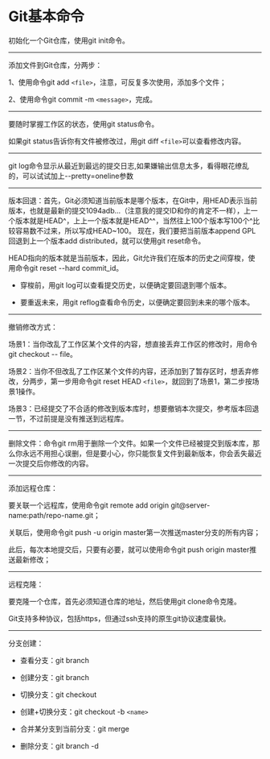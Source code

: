 # Git基本命令
初始化一个Git仓库，使用git init命令。

---

添加文件到Git仓库，分两步：

1、使用命令git add `<file>`，注意，可反复多次使用，添加多个文件；

2、使用命令git commit -m `<message>`，完成。

---
要随时掌握工作区的状态，使用git status命令。

如果git status告诉你有文件被修改过，用git diff `<file>`可以查看修改内容。

---
git log命令显示从最近到最远的提交日志,如果嫌输出信息太多，看得眼花缭乱的，可以试试加上--pretty=oneline参数

---
版本回退：首先，Git必须知道当前版本是哪个版本，在Git中，用HEAD表示当前版本，也就是最新的提交1094adb...（注意我的提交ID和你的肯定不一样），上一个版本就是HEAD^，上上一个版本就是HEAD^^，当然往上100个版本写100个^比较容易数不过来，所以写成HEAD~100。
现在，我们要把当前版本append GPL回退到上一个版本add distributed，就可以使用git reset命令。

HEAD指向的版本就是当前版本，因此，Git允许我们在版本的历史之间穿梭，使用命令git reset --hard commit_id。
  * 穿梭前，用git log可以查看提交历史，以便确定要回退到哪个版本。

* 要重返未来，用git reflog查看命令历史，以便确定要回到未来的哪个版本。

---
撤销修改方式：

场景1：当你改乱了工作区某个文件的内容，想直接丢弃工作区的修改时，用命令git checkout -- file。

场景2：当你不但改乱了工作区某个文件的内容，还添加到了暂存区时，想丢弃修改，分两步，第一步用命令git reset HEAD `<file>`，就回到了场景1，第二步按场景1操作。

场景3：已经提交了不合适的修改到版本库时，想要撤销本次提交，参考版本回退一节，不过前提是没有推送到远程库。

---
删除文件：命令git rm用于删除一个文件。如果一个文件已经被提交到版本库，那么你永远不用担心误删，但是要小心，你只能恢复文件到最新版本，你会丢失最近一次提交后你修改的内容。

---
添加远程仓库：

要关联一个远程库，使用命令git remote add origin git@server-name:path/repo-name.git；

关联后，使用命令git push -u origin master第一次推送master分支的所有内容；

此后，每次本地提交后，只要有必要，就可以使用命令git push origin master推送最新修改；

---

远程克隆：

要克隆一个仓库，首先必须知道仓库的地址，然后使用git clone命令克隆。

Git支持多种协议，包括https，但通过ssh支持的原生git协议速度最快。

---
分支创建：

  - 查看分支：git branch

  - 创建分支：git branch <name>

  - 切换分支：git checkout <name>

  - 创建+切换分支：git checkout -b `<name>`

  - 合并某分支到当前分支：git merge <name>

  - 删除分支：git branch -d <name>
